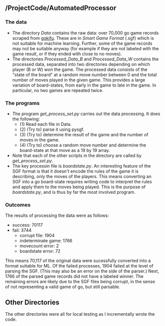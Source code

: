 ## /ProjectCode/AutomatedProcessor
### The data
- The directory *Data* contains the raw data: over 70,000 go game records scraped from [gokifu](gokifu.com). These are in *Smart Game Format* (.sgf) which is not suitable for machine learning. Further, some of the game records may not be suitable anyway (for example if they are not labeled with the game result, or if they ended with close to no moves).
- The directories *Processed_Data_B* and *Processed_Data_W* contains the processed data, separated into two directories depending on which player (B or W) won the game. The processed data consists of the "state of the board" at a random move number between 0 and the total number of moves played in the given game. This provides a large variation of board-states, from early in the game to late in the game. In particular, no two games are repeated twice.

### The programs
- The program *get_process_set.py* carries out the data processing. It does the following:
  - (1) Read each file in Data.
  - (2) (Try to) parse it using pysgf.
  - (3) (Try to) determine the result of the game and the number of moves in the game.
  - (4) (Try to) choose a random move number and determine the board-state at that move as a 19 by 19 array.
- Note that each of the other scripts in the directory are called by *get_process_set.py*.
- The key processin file is *boardstate.py*. An interesting feature of the SGF format is that it doesn't encode the rules of the game it is describing, only the moves of the players. This means converting an SGF into a go board-state requires writing code to interpret the rules and apply them to the moves being played. This is the purpose of *boardstate.py*, and is thus by far the most involved program.

### Outcomes
The results of processing the data were as follows:

- success: 70117
- fail: 3744
   - corrupt file: 1904
   - indeterminate game: 1766
   - movecount error: 2
   - boardstate error: 72

This means 70,117 of the original data were sucessfully converted into a format suitable for ML. Of the failed processes, 1904 failed at the level of parsing the SGF. (This may also be an error on the side of the parser.) Next, 1766 of the parsed game records did not have a labeled winner. The remaining errors are likely due to the SGF files being corrupt, in the sense of not representing a valid game of go, but still parsable.

## Other Directories
The other directories were all for local testing as I incrementally wrote the code.

